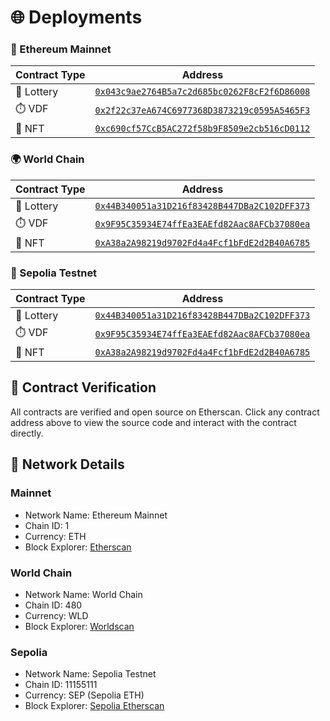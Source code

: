 # 🌐 Deployments

### 🔹 Ethereum Mainnet

| Contract Type | Address                                                                                                                 |
| ------------- | ----------------------------------------------------------------------------------------------------------------------- |
| 🎲 Lottery    | [`0x043c9ae2764B5a7c2d685bc0262F8cF2f6D86008`](https://etherscan.io/address/0x043c9ae2764B5a7c2d685bc0262F8cF2f6D86008) |
| ⏱️ VDF        | [`0x2f22c37eA674C6977368D3873219c0595A5465F3`](https://etherscan.io/address/0x2f22c37eA674C6977368D3873219c0595A5465F3) |
| 🎨 NFT        | [`0xc690cf57CcB5AC272f58b9F8509e2cb516cD0112`](https://etherscan.io/address/0xc690cf57CcB5AC272f58b9F8509e2cb516cD0112) |

### 🌍 World Chain

| Contract Type | Address                                                                                                                  |
| ------------- | ------------------------------------------------------------------------------------------------------------------------ |
| 🎲 Lottery    | [`0x44B340051a31D216f83428B447DBa2C102DFF373`](https://worldscan.org/address/0x44B340051a31D216f83428B447DBa2C102DFF373) |
| ⏱️ VDF        | [`0x9F95C35934E74ffEa3EAEfd82Aac8AFCb37080ea`](https://worldscan.org/address/0x9F95C35934E74ffEa3EAEfd82Aac8AFCb37080ea) |
| 🎨 NFT        | [`0xA38a2A98219d9702Fd4a4Fcf1bFdE2d2B40A6785`](https://worldscan.org/address/0xA38a2A98219d9702Fd4a4Fcf1bFdE2d2B40A6785) |

### 🔷 Sepolia Testnet

| Contract Type | Address                                                                                                                         |
| ------------- | ------------------------------------------------------------------------------------------------------------------------------- |
| 🎲 Lottery    | [`0x44B340051a31D216f83428B447DBa2C102DFF373`](https://sepolia.etherscan.io/address/0x44B340051a31D216f83428B447DBa2C102DFF373) |
| ⏱️ VDF        | [`0x9F95C35934E74ffEa3EAEfd82Aac8AFCb37080ea`](https://sepolia.etherscan.io/address/0x9F95C35934E74ffEa3EAEfd82Aac8AFCb37080ea) |
| 🎨 NFT        | [`0xA38a2A98219d9702Fd4a4Fcf1bFdE2d2B40A6785`](https://sepolia.etherscan.io/address/0xA38a2A98219d9702Fd4a4Fcf1bFdE2d2B40A6785) |

## 📝 Contract Verification

All contracts are verified and open source on Etherscan. Click any contract address above to view the source code and interact with the contract directly.

## 🔄 Network Details

### Mainnet

- Network Name: Ethereum Mainnet
- Chain ID: 1
- Currency: ETH
- Block Explorer: [Etherscan](https://etherscan.io)

### World Chain

- Network Name: World Chain
- Chain ID: 480
- Currency: WLD
- Block Explorer: [Worldscan](https://worldscan.org)

### Sepolia

- Network Name: Sepolia Testnet
- Chain ID: 11155111
- Currency: SEP (Sepolia ETH)
- Block Explorer: [Sepolia Etherscan](https://sepolia.etherscan.io)
